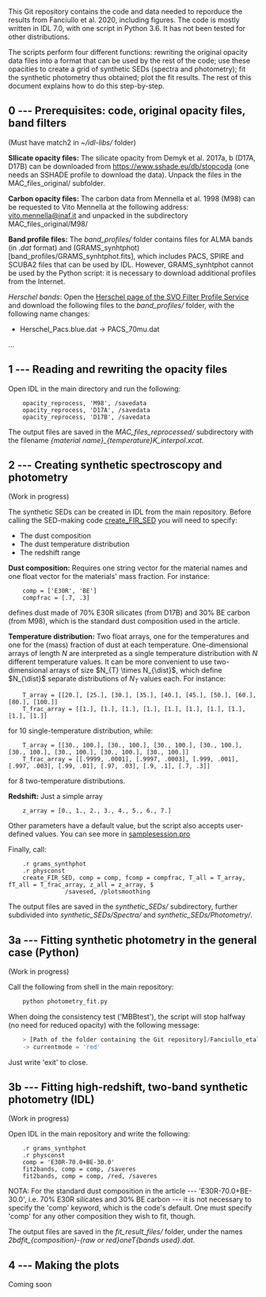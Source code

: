 
This Git repository contains the code and data needed to reporduce the results from Fanciullo et al. 2020, including figures. The code is mostly written in IDL 7.0, with one script in Python 3.6. It has not been tested for other distributions.

The scripts perform four different functions: rewriting the original opacity data files into a format that can be used by the rest of the code; use these opacities to create a grid of synthetic SEDs (spectra and photometry); fit the synthetic photometry thus obtained; plot the fit results. The rest of this document explains how to do this step-by-step.



0 --- Prerequisites: code, original opacity files, band filters
---------------------------------------

(Must have match2 in *~/idl-libs/* folder)

**SIlicate opacity files:** The silicate opacity from Demyk et al. 2017a, b (D17A, D17B) can be downloaded from https://www.sshade.eu/db/stopcoda (one needs an SSHADE profile to download the data). Unpack the files in the MAC_files_original/ subfolder.

**Carbon opacity files:** The carbon data from Mennella et al. 1998 (M98) can be requested to Vito Mennella at the following address: vito.mennella@inaf.it and unpacked in the subdirectory MAC_files_original/M98/

**Band profile files:** The *band_profiles/* folder contains files for ALMA bands (in *.dat* format) and (GRAMS_synhtphot)[band_profiles/GRAMS_synhtphot.fits], which includes PACS, SPIRE and SCUBA2 files that can be used by IDL. However, GRAMS_synhtphot cannot be used by the Python script: it is necessary to download additional profiles from the Internet.

*Herschel bands*: Open the [Herschel page of the SVO Filter Profile Service](http://svo2.cab.inta-csic.es/svo/theory/fps/index.php?mode=browse&gname=Herschel) and download the following files to the *band_profiles/* folder, with the following name changes:
* Herschel_Pacs.blue.dat &rarr; PACS_70mu.dat

...



1 --- Reading and rewriting the opacity files
------------------------------------------

Open IDL in the main directory and run the following:

~~~IDL
    opacity_reprocess, 'M98', /savedata
    opacity_reprocess, 'D17A', /savedata
    opacity_reprocess, 'D17B', /savedata
~~~

The output files are saved in the *MAC_files_reprocessed/* subdirectory with the filename *{material name}_{temperature}K_interpol.xcat*.



2 --- Creating synthetic spectroscopy and photometry
-------------------------------------------------

(Work in progress)

The synthetic SEDs can be created in IDL from the main repository. Before calling the SED-making code [create_FIR_SED](create_FIR_SED.pro) you will need to specify:
* The dust composition 
* The dust temperature distribution
* The redshift range

**Dust composition:** Requires one string vector for the material names and one float vector for the materials' mass fraction. For instance:
~~~IDL
    comp = ['E30R', 'BE']
    compfrac = [.7, .3]
~~~
defines dust made of 70% E30R silicates (from D17B) and 30% BE carbon (from M98), which is the standard dust composition used in the article.

**Temperature distribution:** Two float arrays, one for the temperatures and one for the (mass) fraction of dust at each temperature. One-dimensional arrays of length *N* are interpreted as a single temperature distribution with *N* different temperature values. It can be more convenient to use two-dimensional arrays of size $N_{T} \times N_{\dist}$, which define $N_{\dist}$ separate distributions of $N_{T}$ values each. For instance:
~~~IDL
    T_array = [[20.], [25.], [30.], [35.], [40.], [45.], [50.], [60.], [80.], [100.]]
    T_frac_array = [[1.], [1.], [1.], [1.], [1.], [1.], [1.], [1.], [1.], [1.]]
~~~
for 10 single-temperature distribution, while:
~~~IDL
    T_array = [[30., 100.], [30., 100.], [30., 100.], [30., 100.], [30., 100.], [30., 100.], [30., 100.], [30., 100.]]
    T_frac_array = [[.9999, .0001], [.9997, .0003], [.999, .001], [.997, .003], [.99, .01], [.97, .03], [.9, .1], [.7, .3]]
~~~
for 8 two-temperature distributions.

**Redshift:** Just a simple array
~~~IDL
    z_array = [0., 1., 2., 3., 4., 5., 6., 7.]
~~~

Other parameters have a default value, but the script also accepts user-defined values. You can see more in [samplesession.pro](samplesession.pro)

Finally, call:
~~~IDL
    .r grams_synthphot
    .r physconst
    create_FIR_SED, comp = comp, fcomp = compfrac, T_all = T_array, fT_all = T_frac_array, z_all = z_array, $
                /savesed, /plotsmoothing 
~~~

The output files are saved in the *synthetic_SEDs/* subdirectory, further subdivided into *synthetic_SEDs/Spectra/* and *synthetic_SEDs/Photometry/*.


3a --- Fitting synthetic photometry in the general case (Python)
-------------------------------------------------------------

(Work in progress)

Call the following from shell in the main repository:

~~~Python
    python photometry_fit.py
~~~

When doing the consistency test ('MBBtest'), the script will stop halfway (no need for reduced opacity) with the following message:

~~~Python
    > [Path of the folder containing the Git repository]/Fanciullo_etal_dust_mass_systematics/photometry_fit.py(633)<module>()
    -> currentmode = 'red'
~~~

Just write 'exit' to close.



3b --- Fitting high-redshift, two-band synthetic photometry (IDL)
--------------------------------------------------------------

(Work in progress)

Open IDL in the main repository and write the following:

~~~IDL
    .r grams_synthphot
    .r physconst
    comp = 'E30R-70.0+BE-30.0'
    fit2bands, comp = comp, /saveres
    fit2bands, comp = comp, /red, /saveres
~~~

NOTA: For the standard dust composition in the article --- 'E30R-70.0+BE-30.0', i.e. 70% E30R silicates and 30% BE carbon --- it is not necessary to specify the 'comp' keyword, which is the code's default. One must specify 'comp' for any other composition they wish to fit, though.

The output files are saved in the *fit_result_files/* folder, under the names *2bdfit_{composition}-{raw or red}_oneT_{bands used}.dat*.


4 --- Making the plots
-------------------

Coming soon

